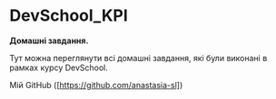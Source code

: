 # DevSchool_KPI
**Домашні завдання.**

Тут можна переглянути всі домашні завдання, які були виконані в рамках курсу DevSchool.

Мій GitHub ([https://github.com/anastasia-sl])





